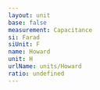 ```yaml
---
layout: unit
base: false
measurement: Capacitance
si: Farad
siUnit: F
name: Howard
unit: H
urlName: units/Howard
ratio: undefined
---
```

